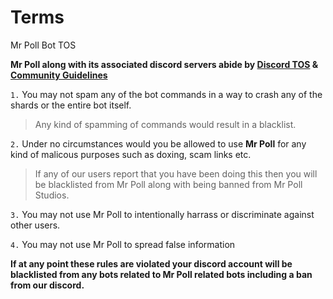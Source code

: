 # Terms 
Mr Poll Bot TOS

**Mr Poll along with its associated discord servers abide by [Discord TOS](https://discord.com/tos) & [Community Guidelines](https://discord.com/guidelines)**

`1.` You may not spam any of the bot commands in a way to crash any of the shards or the entire bot itself.
> Any kind of spamming of commands would result in a blacklist.

`2.` Under no circumstances would you be allowed to use **Mr Poll** for any kind of malicous purposes such as doxing, scam links etc.
> If any of our users report that you have been doing this then you will be blacklisted from Mr Poll along with being banned from Mr Poll Studios.

`3.` You may not use Mr Poll to intentionally harrass or discriminate against other users.

`4.` You may not use Mr Poll to spread false information

**If at any point these rules are violated your discord account will be blacklisted from any bots related to Mr Poll related bots including a ban from our discord.**
